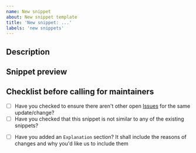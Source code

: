 ```yaml
---
name: New snippet
about: New snippet template
title: 'New snippet: ...'
labels: 'new snippets'
---
```


<!--
Hi, thanks for submitting a new snippet. We appreciate that.

But, we will need some information and (optionally) explanation to accept it.
-->
## Description

## Snippet preview

## Checklist before calling for maintainers

* [ ] Have you checked to ensure there aren't other open [Issues](../../../issues) for the same update/change?
* [ ] Have you checked that this snippet is not similar to any of the existing snippets?
<!--Explanation is optional. You may suggest a snippet without deepp understanding of its behavior.-->
* [ ] Have you added an `Explanation` section? It shall include the reasons of changes and why you'd like us to include them

